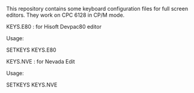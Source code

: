 This repository contains some keyboard configuration files for full screen editors. They work on CPC 6128 in CP/M mode.


KEYS.E80 : for Hisoft Devpac80 editor

Usage:

SETKEYS KEYS.E80



KEYS.NVE : for Nevada Edit

Usage:

SETKEYS KEYS.NVE


